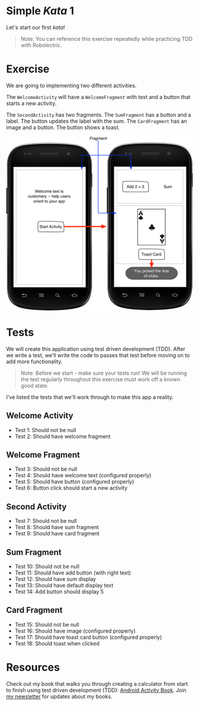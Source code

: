 # Simple *Kata* 1

Let's start our first *kata*!

> Note: You can reference this exercise repeatedly while practicing TDD with Robolectric.

# Exercise

We are going to implementing two different activities.

The `WelcomeActivity` will have a `WelcomeFragment` with text and a button that starts a new activity.

The `SecondActivity` has two fragments. The `SumFragment` has a button and a label. The button updates the label with the sum. The `CardFragment` has an image and a button. The button shows a toast.

![Run Configuration](images/simple1.png)

# Tests

We will create this application using test driven development (TDD). After we write a test, we'll write the code to passes that test before moving on to add more functionality.

> Note: Before we start - make sure your tests run! We will be running the test regularly throughout this exercise must work off a known good state.

I've listed the tests that we'll work through to make this app a reality.

## Welcome Activity

* Test 1: Should not be null
* Test 2: Should have welcome fragment

## Welcome Fragment

* Test 3: Should not be null
* Test 4: Should have welcome text (configured properly)
* Test 5: Should have button (configured properly)
* Test 6: Button click should start a new activity

## Second Activity

* Test 7: Should not be null
* Test 8: Should have sum fragment
* Test 9: Should have card fragment

## Sum Fragment

* Test 10: Should not be null
* Test 11: Should have add button (with right text)
* Test 12: Should have sum display
* Test 13: Should have default display text
* Test 14: Add button should display 5

## Card Fragment

* Test 15: Should not be null
* Test 16: Should have image (configured properly)
* Test 17: Should have toast card button (configured properly)
* Test 18: Should toast when clicked

# Resources

Check out my book that walks you through creating a calculator from start to finish using test driven development (TDD): [Android Activity Book](https://gumroad.com/l/androidactivitybook). Join [my newsletter](http://coreylatislaw.com/android-activity-book/) for updates about my books.
